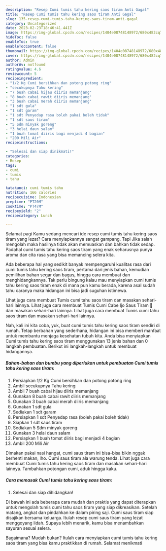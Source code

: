 ```yaml
---
description: "Resep Cumi tumis tahu kering saos tiram Anti Gagal"
title: "Resep Cumi tumis tahu kering saos tiram Anti Gagal"
slug: 135-resep-cumi-tumis-tahu-kering-saos-tiram-anti-gagal
category: Uncategorized
date: 2023-02-23T18:46:41.441Z
image: https://img-global.cpcdn.com/recipes/1404e08748148972/680x482cq70/cumi-tumis-tahu-kering-saos-tiram-foto-resep-utama.jpg
hideToc: false
enableToc: true
enableTocContent: false
thumbnail: https://img-global.cpcdn.com/recipes/1404e08748148972/680x482cq70/cumi-tumis-tahu-kering-saos-tiram-foto-resep-utama.jpg
cover: https://img-global.cpcdn.com/recipes/1404e08748148972/680x482cq70/cumi-tumis-tahu-kering-saos-tiram-foto-resep-utama.jpg
author: Admin
authorAv: notfound
ratingvalue: 4.6
reviewcount: 5
recipeingredient:
- "1/2 Kg Cumi bersihkan dan potong potong ring"
- "secukupnya Tahu kering"
- "7 buah cabai hijau diiris memanjang"
- "8 buah cabai rawit diiris memanjang"
- "3 buah cabai merah diiris memanjang"
- "1 sdt gula"
- "1 sdt garam"
- "1 sdt Penyedap rasa boleh pakai boleh tidak"
- "1 sdt saus tiram"
- "5 Sdm minyak goreng"
- "3 helai daun salam"
- "1 buah tomat diiris bagi menjadi 4 bagian"
- "200 Mili Air"
recipeinstructions:

- "Selesai dan siap dinikmati!"
categories:
- Resep
tags:
- cumi
- tumis
- tahu

katakunci: cumi tumis tahu 
nutrition: 166 calories
recipecuisine: Indonesian
preptime: "PT20M"
cooktime: "PT47M"
recipeyield: "2"
recipecategory: Lunch

---
```



Selamat pagi Kamu sedang mencari ide resep cumi tumis tahu kering saos tiram yang lezat? Cara menyiapkannya sangat gampang. Tapi Jika salah mengolah maka hasilnya tidak akan memuaskan dan bahkan tidak sedap. Padahal cumi tumis tahu kering saos tiram yang enak seharusnya punya aroma dan cita rasa yang bisa memancing selera kita.


Ada beberapa hal yang sedikit banyak mempengaruhi kualitas rasa dari cumi tumis tahu kering saos tiram, pertama dari jenis bahan, kemudian pemilihan bahan segar dan bagus, hingga cara membuat dan menghidangkannya. Tak perlu bingung kalau mau menyiapkan cumi tumis tahu kering saos tiram enak di mana pun kamu berada, karena asal sudah tahu caranya maka hidangan ini bisa jadi suguhan istimewa.

Lihat juga cara membuat Tumis cumi tahu saos tiram dan masakan sehari-hari lainnya. Lihat juga cara membuat Tumis Cumi Cabe Ijo Saus Tiram 🦑 dan masakan sehari-hari lainnya. Lihat juga cara membuat Tumis cumi tahu saos tiram dan masakan sehari-hari lainnya.


Nah, kali ini kita coba, yuk, buat cumi tumis tahu kering saos tiram sendiri di rumah. Tetap berbahan yang sederhana, hidangan ini bisa memberi manfaat untuk membantu menjaga kesehatan tubuh kita. Anda bisa menyiapkan Cumi tumis tahu kering saos tiram menggunakan 13 jenis bahan dan 0 langkah pembuatan. Berikut ini langkah-langkah untuk membuat hidangannya.

<!--inarticleads1-->

##### Bahan-bahan dan bumbu yang diperlukan untuk pembuatan Cumi tumis tahu kering saos tiram:

1. Persiapkan 1/2 Kg Cumi bersihkan dan potong potong ring
1. Ambil secukupnya Tahu kering
1. Ambil 7 buah cabai hijau diiris memanjang
1. Gunakan 8 buah cabai rawit diiris memanjang
1. Gunakan 3 buah cabai merah diiris memanjang
1. Gunakan 1 sdt gula
1. Sediakan 1 sdt garam
1. Persiapkan 1 sdt Penyedap rasa (boleh pakai boleh tidak)
1. Siapkan 1 sdt saus tiram
1. Sediakan 5 Sdm minyak goreng
1. Gunakan 3 helai daun salam
1. Persiapkan 1 buah tomat diiris bagi menjadi 4 bagian
1. Ambil 200 Mili Air


Dimakan pakai nasi hangat, cumi saus tiram ini bisa-bisa bikin nggak berhenti makan, lho. Cumi saus tiram ala warung tenda. Lihat juga cara membuat Cumi tumis tahu kering saos tiram dan masakan sehari-hari lainnya. Tambahkan potongan cumi, aduk hingga kaku. 

<!--inarticleads2-->

##### Cara memasak Cumi tumis tahu kering saos tiram:


1. Selesai dan siap dihidangkan!

Di bawah ini ada beberapa cara mudah dan praktis yang dapat diterapkan untuk mengolah tumis cumi tahu saos tiram yang siap dikreasikan. Setelah matang, angkat dan pindahkan ke dalam piring saji. Cumi saus tiram siap disajikan bersama keluarga. Itulah resep cumi saus tiram yang lezat menggoyang lidah. Supaya lebih menarik, kamu bisa menambahkan sayuran sesuai selera. 

Bagaimana? Mudah bukan? Itulah cara menyiapkan cumi tumis tahu kering saos tiram yang bisa kamu praktikkan di rumah. Selamat menikmati

